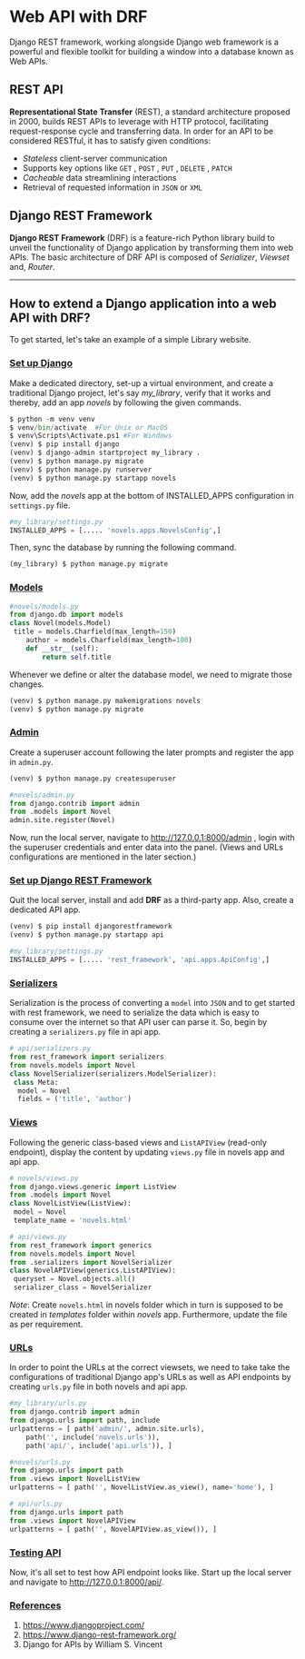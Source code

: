 # Web API with DRF

Django REST framework, working alongside Django web framework is a powerful and flexible toolkit for building a window into a database known as Web APIs.

## REST API

**Representational State Transfer** (REST), a standard architecture proposed in 2000, builds REST APIs to leverage with HTTP protocol, facilitating request-response cycle and transferring data. In order for an API to be considered RESTful, it has to satisfy given conditions:

- *Stateless* client-server communication
- Supports key options like `GET` , `POST` , `PUT` , `DELETE` , `PATCH`
- *Cacheable* data streamlining interactions
- Retrieval of requested information in `JSON` or `XML`

## Django REST Framework

**Django REST Framework** (DRF) is a feature-rich Python library build to unveil the functionality of Django application by transforming them into web APIs. The basic architecture of DRF API is composed of *Serializer*, *Viewset* and, *Router*.

---

## How to extend a Django application into a web API with DRF?

To get started, let's take an example of a simple Library website.

### <u>Set up Django</u>

Make a dedicated directory, set-up a virtual environment, and create a traditional Django project, let's say *my_library*, verify that it works and thereby, add an app *novels* by following the given commands.

```python
$ python -m venv venv
$ venv/bin/activate  #For Unix or MacOS 
$ venv\Scripts\Activate.ps1 #For Windows
(venv) $ pip install django
(venv) $ django-admin startproject my_library .
(venv) $ python manage.py migrate
(venv) $ python manage.py runserver
(venv) $ python manage.py startapp novels
```

Now, add the *novels* app at the bottom of INSTALLED_APPS configuration in `settings.py` file.

```python
#my_library/settings.py
INSTALLED_APPS = [..... 'novels.apps.NovelsConfig',]
```

Then, sync the database by running the following command.

```python
(my_library) $ python manage.py migrate
```

### <u>Models</u>

```python
#novels/models.py
from django.db import models
class Novel(models.Model)
 title = models.Charfield(max_length=150)
    author = models.Charfield(max_length=100)
    def __str__(self):
        return self.title
```

Whenever we define or alter the database model, we need to migrate those changes.

```python
(venv) $ python manage.py makemigrations novels
(venv) $ python manage.py migrate
```

### <u>Admin</u>

Create a superuser account following the later prompts and register the app in `admin.py`.

```python
(venv) $ python manage.py createsuperuser
```

```python
#novels/admin.py
from django.contrib import admin
from .models import Novel
admin.site.register(Novel)
```

Now, run the local server, navigate to <http://127.0.0.1:8000/admin> , login with the superuser credentials and enter data into the panel. (Views and URLs configurations are mentioned in the later section.)

### <u>Set up Django REST Framework</u>

Quit the local server, install and add **DRF** as a third-party app. Also, create a dedicated API app.

```python
(venv) $ pip install djangorestframework
(venv) $ python manage.py startapp api
```

```python
#my_library/settings.py
INSTALLED_APPS = [..... 'rest_framework', 'api.apps.ApiConfig',]
```

### <u>Serializers</u>

Serialization is the process of converting a `model` into `JSON` and to get started with rest framework, we need to serialize the data which is easy to consume over the internet so that API user can parse it. So, begin by creating a `serializers.py` file in api app.

```python
# api/serializers.py
from rest_framework import serializers
from novels.models import Novel
class NovelSerializer(serializers.ModelSerializer):
 class Meta:
  model = Novel
  fields = ('title', 'author')
```

### <u>Views</u>

Following the generic class-based views and `ListAPIView` (read-only endpoint), display the content by updating `views.py` file in novels app and api app.

```python
# novels/views.py
from django.views.generic import ListView
from .models import Novel
class NovelListView(ListView):
 model = Novel
 template_name = 'novels.html'
```

```python
# api/views.py
from rest_framework import generics
from novels.models import Novel
from .serializers import NovelSerializer
class NovelAPIView(generics.ListAPIView):
 queryset = Novel.objects.all()
 serializer_class = NovelSerializer
```

*Note*: Create `novels.html` in novels folder which in turn is supposed to be created in *templates* folder within *novels* app. Furthermore, update the file as per requirement.

### <u>URLs</u>

In order to point the URLs at the correct viewsets, we need to take take the configurations of traditional Django app's URLs as well as API endpoints by creating `urls.py` file in both novels and api app.

```python
#my_library/urls.py
from django.contrib import admin
from django.urls import path, include
urlpatterns = [ path('admin/', admin.site.urls),
    path('', include('novels.urls')),
    path('api/', include('api.urls')), ]
```

```python
#novels/urls.py
from django.urls import path
from .views import NovelListView
urlpatterns = [ path('', NovelListView.as_view(), name='home'), ]
```

```python
# api/urls.py
from django.urls import path
from .views import NovelAPIView
urlpatterns = [ path('', NovelAPIView.as_view()), ]
```

### <u>Testing API</u>

Now, it's all set to test how API endpoint looks like. Start up the local server and navigate to <http://127.0.0.1:8000/api/>.

### <u>References</u>

1. <https://www.djangoproject.com/>
2. <https://www.django-rest-framework.org/>
3. Django for APIs by William S. Vincent
  
